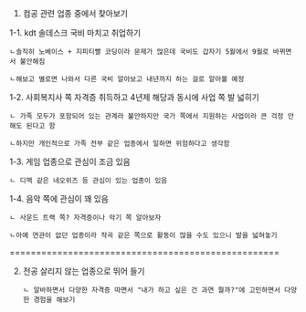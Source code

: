 
1. 컴공 관련 업종 중에서 찾아보기

1-1. kdt 솔데스크 국비 마치고 취업하기

    ㄴ솔직히 노베이스 + 지피티빨 코딩이라 문제가 많은데 국비도 갑자기 5월에서 9월로 바뀌면서 불안해짐

    ㄴ해보고 별로면 나와서 다른 국비 알아보고 내년까지 하는 걸로 알아볼 예정

    


 
1-2. 사회복지사 쪽 자격증 취득하고 4년제 해당과 동시에 사업 쪽 발 넓히기

    ㄴ 가족 모두가 포함되어 있는 관계라 불안하지만 국가 쪽에서 지원하는 사업이라 큰 걱정 안해도 된다고 함

    ㄴ하지만 개인적으로 가족 전부 같은 업종에서 일하면 위험하다고 생각함



  
 

1-3. 게임 업종으로 관심이 조금 있음

    ㄴ 디맥 같은 네오위즈 등 관심이 있는 업종이 있음

 




1-4. 음악 쪽에 관심이 꽤 있음

    ㄴ 사운드 트랙 쪽? 자격증이나 악기 쪽 알아보자

    ㄴ아예 연관이 없던 업종이라 작곡 같은 쪽으로 활동이 많을 수도 있으니 발을 넓혀놓기







===================================================




2. 전공 살리지 않는 업종으로 뛰어 들기
   
       ㄴ 알바하면서 다양한 자격증 따면서 "내가 하고 싶은 건 과연 뭘까?"에 고민하면서 다양한 경험을 해보기
